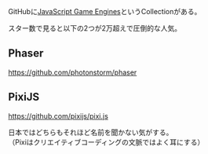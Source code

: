 GitHubに[JavaScript Game Engines](https://github.com/collections/javascript-game-engines)というCollectionがある。

スター数で見ると以下の2つが2万超えで圧倒的な人気。

## Phaser

https://github.com/photonstorm/phaser

## PixiJS

https://github.com/pixijs/pixi.js

日本ではどちらもそれほど名前を聞かない気がする。  
（Pixiはクリエイティブコーディングの文脈ではよく耳にする）
